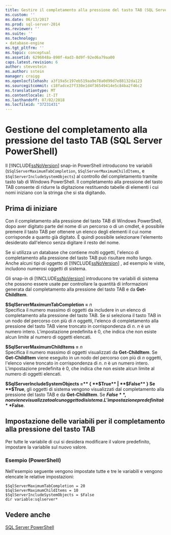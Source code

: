 ```yaml
---
title: Gestire il completamento alla pressione del tasto TAB (SQL Server PowerShell) | Microsoft Docs
ms.custom: ''
ms.date: 06/13/2017
ms.prod: sql-server-2014
ms.reviewer: ''
ms.suite: ''
ms.technology:
- database-engine
ms.tgt_pltfrm: ''
ms.topic: conceptual
ms.assetid: 6296848a-890f-4ad3-8d9f-92ed6a79aa00
caps.latest.revision: 6
author: stevestein
ms.author: sstein
manager: craigg
ms.openlocfilehash: a3f19a5c197eb519aa9e78a0d99d7e88132da123
ms.sourcegitcommit: c18fadce27f330e1d4f36549414e5c84ba2f46c2
ms.translationtype: MT
ms.contentlocale: it-IT
ms.lasthandoff: 07/02/2018
ms.locfileid: "37231431"
---
```

# <a name="manage-tab-completion-sql-server-powershell"></a>Gestione del completamento alla pressione del tasto TAB (SQL Server PowerShell)
  Il [!INCLUDE[ssNoVersion](../includes/ssnoversion-md.md)] snap-in PowerShell introducono tre variabili (`$SqlServerMaximumTabCompletion`, `$SqlServerMaximumChildItems`, e `$SqlServerIncludeSystemObjects`) al controllo del completamento tramite tasto tab di Windows PowerShell. Il completamento alla pressione del tasto TAB consente di ridurre la digitazione restituendo tabelle di elementi i cui nomi iniziano con la stringa che si sta digitando.  
  
## <a name="before-you-begin"></a>Prima di iniziare  
 Con il completamento alla pressione del tasto TAB di Windows PowerShell, dopo aver digitato parte del nome di un percorso o di un cmdlet, è possibile premere il tasto TAB per ottenere un elenco degli elementi il cui nome corrisponde a quanto già digitato. È quindi possibile selezionare l'elemento desiderato dall'elenco senza digitare il resto del nome.  
  
 Se si utilizza un database che contiene molti oggetti, l'elenco di completamento alla pressione del tasto TAB può risultare molto lungo. Anche alcuni tipi di oggetto di [!INCLUDE[ssNoVersion](../includes/ssnoversion-md.md)] , ad esempio le viste, includono numerosi oggetti di sistema.  
  
 Gli snap-in di [!INCLUDE[ssNoVersion](../includes/ssnoversion-md.md)] introducono tre variabili di sistema che possono essere usate per controllare la quantità di informazioni generata dal completamento alla pressione del tasto TAB e da **Get-ChildItem**.  
  
 **$SqlServerMaximumTabCompletion =** *n*  
 Specifica il numero massimo di oggetti da includere in un elenco di completamento alla pressione del tasto TAB. Se si seleziona il tasto TAB in un nodo del percorso con più di *n* oggetti, l'elenco di completamento alla pressione del tasto TAB viene troncato in corrispondenza di *n*. *n* è un numero intero. L'impostazione predefinita è 0, che indica che non esiste alcun limite al numero di oggetti elencati.  
  
 **$SqlServerMaximumChildItems =** *n*  
 Specifica il numero massimo di oggetti visualizzati da **Get-ChildItem**. Se **Get-ChildItem** viene eseguito in un nodo del percorso con più di *n* oggetti, l'elenco viene troncato in corrispondenza di *n*. *n* è un numero intero. L'impostazione predefinita è 0, che indica che non esiste alcun limite al numero di oggetti elencati.  
  
 **$SqlServerIncludeSystemObjects =** { **$True** | **$False** }  
 Se **$True**, gli oggetti di sistema vengono visualizzati dal completamento alla pressione del tasto TAB e da **Get-ChildItem**. Se **$False**, non viene visualizzato alcun oggetto di sistema. L'impostazione predefinita è **$False**.  
  
## <a name="set-the-sql-server-tab-completion-variables"></a>Impostazione delle variabili per il completamento alla pressione del tasto TAB  
 Per tutte le variabile di cui si desidera modificare il valore predefinito, impostare la variabile sul nuovo valore.  
  
### <a name="example-powershell"></a>Esempio (PowerShell)  
 Nell'esempio seguente vengono impostate tutte e tre le variabili e vengono elencate le relative impostazioni:  
  
```  
$SqlServerMaximumTabCompletion = 20  
$SqlServerMaximumChildItems = 10  
$SqlServerIncludeSystemObjects = $False  
dir variable:sqlserver*  
```  
  
## <a name="see-also"></a>Vedere anche  
 [SQL Server PowerShell](sql-server-powershell.md)  
  
  
